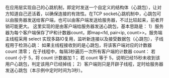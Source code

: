 在应用层实现自己的心跳机制，即定时发送一个自定义的结构体（心跳包），让对方知道自己还活着，以确保连接的有效性。在TCP socket心跳机制中，心跳包可以由服务器发送给客户端，也可以由客户端发送给服务器，不过比较起来，前者开销可能更大。
这里实现的是由客户端给服务器发送心跳包，基本思路是：
1）服务器为每个客户端保存了IP和计数器count，即map<fd, pair<ip, count>>。服务端主线程采用 select 实现多路IO复用，监听新连接以及接受数据包（心跳包），子线程用于检测心跳：
    如果主线程接收到的是心跳包，将该客户端对应的计数器 count 清零；
    在子线程中，每隔3秒遍历一次所有客户端的计数器 count： 
        若 count 小于 5，将 count 计数器加 1；
        若 count 等于 5，说明已经15秒未收到该用户心跳包，判定该用户已经掉线；
2）客户端则只是开辟子线程，定时给服务器发送心跳包（本示例中定时时间为3秒）。
